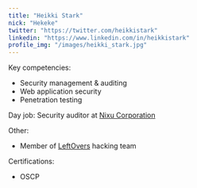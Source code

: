 ```yaml
---
title: "Heikki Stark"
nick: "Hekeke"
twitter: "https://twitter.com/heikkistark"
linkedin: "https://www.linkedin.com/in/heikkistark"
profile_img: "/images/heikki_stark.jpg"
---
```


Key competencies:
* Security management & auditing
* Web application security
* Penetration testing

Day job: Security auditor at [Nixu Corporation](https://www.nixu.com)

Other:
* Member of [LeftOvers](https://leftovers.xyz) hacking team

Certifications:
* OSCP

